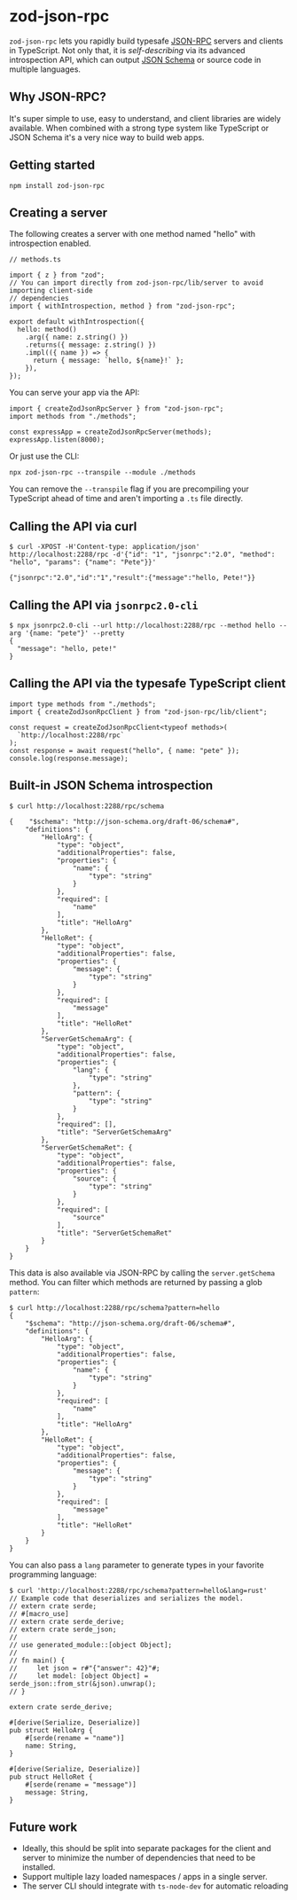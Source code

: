 # zod-json-rpc

`zod-json-rpc` lets you rapidly build typesafe [JSON-RPC](https://www.jsonrpc.org/) servers and clients in TypeScript. Not only that, it is _self-describing_ via its advanced introspection API, which can output [JSON Schema](https://json-schema.org/) or source code in multiple languages.

## Why JSON-RPC?

It's super simple to use, easy to understand, and client libraries are widely available. When combined with a strong type system like TypeScript or JSON Schema it's a very nice way to build web apps.

## Getting started

```
npm install zod-json-rpc
```

## Creating a server

The following creates a server with one method named "hello" with introspection enabled.

```
// methods.ts

import { z } from "zod";
// You can import directly from zod-json-rpc/lib/server to avoid importing client-side
// dependencies
import { withIntrospection, method } from "zod-json-rpc";

export default withIntrospection({
  hello: method()
    .arg({ name: z.string() })
    .returns({ message: z.string() })
    .impl(({ name }) => {
      return { message: `hello, ${name}!` };
    }),
});
```

You can serve your app via the API:

```
import { createZodJsonRpcServer } from "zod-json-rpc";
import methods from "./methods";

const expressApp = createZodJsonRpcServer(methods);
expressApp.listen(8000);
```

Or just use the CLI:

```
npx zod-json-rpc --transpile --module ./methods
```

You can remove the `--transpile` flag if you are precompiling your TypeScript ahead of time and aren't importing a `.ts` file directly.

## Calling the API via curl

```
$ curl -XPOST -H'Content-type: application/json' http://localhost:2288/rpc -d'{"id": "1", "jsonrpc":"2.0", "method": "hello", "params": {"name": "Pete"}}'

{"jsonrpc":"2.0","id":"1","result":{"message":"hello, Pete!"}}
```

## Calling the API via `jsonrpc2.0-cli`

```
$ npx jsonrpc2.0-cli --url http://localhost:2288/rpc --method hello --arg '{name: "pete"}' --pretty
{
  "message": "hello, pete!"
}
```

## Calling the API via the typesafe TypeScript client

```
import type methods from "./methods";
import { createZodJsonRpcClient } from "zod-json-rpc/lib/client";

const request = createZodJsonRpcClient<typeof methods>(
  `http://localhost:2288/rpc`
);
const response = await request("hello", { name: "pete" });
console.log(response.message);
```

## Built-in JSON Schema introspection

```
$ curl http://localhost:2288/rpc/schema

{    "$schema": "http://json-schema.org/draft-06/schema#",
    "definitions": {
        "HelloArg": {
            "type": "object",
            "additionalProperties": false,
            "properties": {
                "name": {
                    "type": "string"
                }
            },
            "required": [
                "name"
            ],
            "title": "HelloArg"
        },
        "HelloRet": {
            "type": "object",
            "additionalProperties": false,
            "properties": {
                "message": {
                    "type": "string"
                }
            },
            "required": [
                "message"
            ],
            "title": "HelloRet"
        },
        "ServerGetSchemaArg": {
            "type": "object",
            "additionalProperties": false,
            "properties": {
                "lang": {
                    "type": "string"
                },
                "pattern": {
                    "type": "string"
                }
            },
            "required": [],
            "title": "ServerGetSchemaArg"
        },
        "ServerGetSchemaRet": {
            "type": "object",
            "additionalProperties": false,
            "properties": {
                "source": {
                    "type": "string"
                }
            },
            "required": [
                "source"
            ],
            "title": "ServerGetSchemaRet"
        }
    }
}
```

This data is also available via JSON-RPC by calling the `server.getSchema` method. You can filter which methods are returned by passing a glob `pattern`:

```
$ curl http://localhost:2288/rpc/schema?pattern=hello
{
    "$schema": "http://json-schema.org/draft-06/schema#",
    "definitions": {
        "HelloArg": {
            "type": "object",
            "additionalProperties": false,
            "properties": {
                "name": {
                    "type": "string"
                }
            },
            "required": [
                "name"
            ],
            "title": "HelloArg"
        },
        "HelloRet": {
            "type": "object",
            "additionalProperties": false,
            "properties": {
                "message": {
                    "type": "string"
                }
            },
            "required": [
                "message"
            ],
            "title": "HelloRet"
        }
    }
}
```

You can also pass a `lang` parameter to generate types in your favorite programming language:

```
$ curl 'http://localhost:2288/rpc/schema?pattern=hello&lang=rust'
// Example code that deserializes and serializes the model.
// extern crate serde;
// #[macro_use]
// extern crate serde_derive;
// extern crate serde_json;
//
// use generated_module::[object Object];
//
// fn main() {
//     let json = r#"{"answer": 42}"#;
//     let model: [object Object] = serde_json::from_str(&json).unwrap();
// }

extern crate serde_derive;

#[derive(Serialize, Deserialize)]
pub struct HelloArg {
    #[serde(rename = "name")]
    name: String,
}

#[derive(Serialize, Deserialize)]
pub struct HelloRet {
    #[serde(rename = "message")]
    message: String,
}
```

## Future work

- Ideally, this should be split into separate packages for the client and server to minimize the number of dependencies that need to be installed.
- Support multiple lazy loaded namespaces / apps in a single server.
- The server CLI should integrate with `ts-node-dev` for automatic reloading
